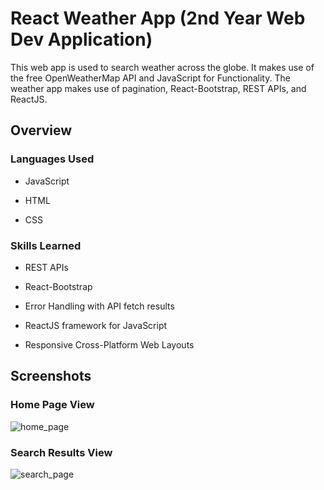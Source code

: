 # React Weather App (2nd Year Web Dev Application)

This web app is used to search weather across the globe. It makes use of the free OpenWeatherMap API and JavaScript for Functionality.
The weather app makes use of pagination, React-Bootstrap, REST APIs, and ReactJS.

## Overview

### Languages Used
- JavaScript

- HTML

- CSS

### Skills Learned
- REST APIs

- React-Bootstrap

- Error Handling with API fetch results

- ReactJS framework for JavaScript

- Responsive Cross-Platform Web Layouts

## Screenshots

### Home Page View
![home_page](https://user-images.githubusercontent.com/99614548/198147750-f050943e-4150-4e37-980a-b6f241cb9ebf.png)

### Search Results View
![search_page](https://user-images.githubusercontent.com/99614548/198147755-42e71126-6c96-4978-8f5a-94b33359453e.png)
